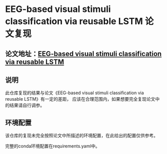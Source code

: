 # EEG-based visual stimuli classification via reusable LSTM 论文复现
## 论文地址：[EEG-based visual stimuli classification via reusable LSTM](https://arxiv.org/abs/2107.03983)
## 说明
此仓库复现的结果与论文《EEG-based visual stimuli classification via reusable LSTM》有一定的差距，
应该在合理范围内，如果想要完全复现论文中的结果请自行调参。
## 环境配置
该仓库的复现未完全按照论文中所描述的环境配置，在此给出的配置仅供参考。

完整的conda环境配置在requirements.yaml中。